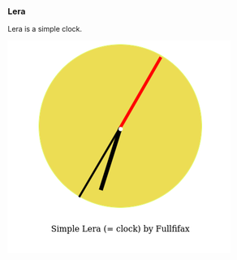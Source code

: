 ### Lera
Lera is a simple clock.

<img src="assets/png/lera.png" alt="Lera picture" title="Lera picture">